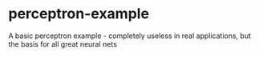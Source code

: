 # perceptron-example
A basic perceptron example - completely useless in real applications, but the basis for all great neural nets

